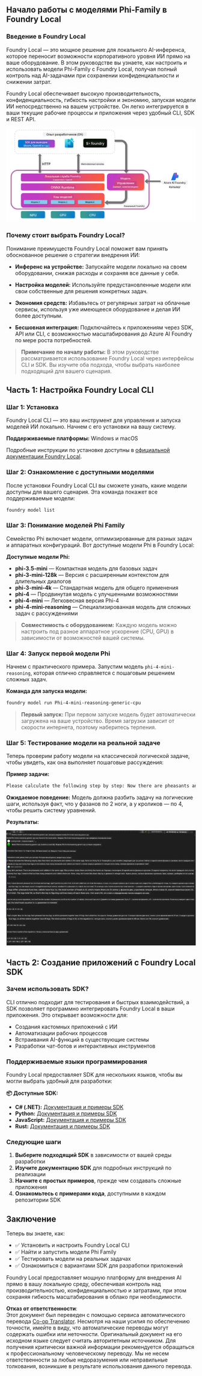 <!--
CO_OP_TRANSLATOR_METADATA:
{
  "original_hash": "52973a5680a65a810aa80b7036afd31f",
  "translation_date": "2025-06-27T13:33:18+00:00",
  "source_file": "md/01.Introduction/02/07.FoundryLocal.md",
  "language_code": "ru"
}
-->
## Начало работы с моделями Phi-Family в Foundry Local

### Введение в Foundry Local

Foundry Local — это мощное решение для локального AI-инференса, которое переносит возможности корпоративного уровня ИИ прямо на ваше оборудование. В этом руководстве вы узнаете, как настроить и использовать модели Phi-Family с Foundry Local, получая полный контроль над AI-задачами при сохранении конфиденциальности и снижении затрат.

Foundry Local обеспечивает высокую производительность, конфиденциальность, гибкость настройки и экономию, запуская модели ИИ непосредственно на вашем устройстве. Он легко интегрируется в ваши текущие рабочие процессы и приложения через удобный CLI, SDK и REST API.


![arch](../../../../../translated_images/foundry-local-arch.8823e321dd8258d7d68815ddb0153503587142ff32e6997041c7cf0c9df24b49.ru.png)

### Почему стоит выбрать Foundry Local?

Понимание преимуществ Foundry Local поможет вам принять обоснованное решение о стратегии внедрения ИИ:

- **Инференс на устройстве:** Запускайте модели локально на своем оборудовании, снижая расходы и сохраняя все данные у себя.

- **Настройка моделей:** Используйте предустановленные модели или свои собственные для решения конкретных задач.

- **Экономия средств:** Избавьтесь от регулярных затрат на облачные сервисы, используя уже имеющееся оборудование и делая ИИ более доступным.

- **Бесшовная интеграция:** Подключайтесь к приложениям через SDK, API или CLI, с возможностью масштабирования до Azure AI Foundry по мере роста потребностей.

> **Примечание по началу работы:** В этом руководстве рассматривается использование Foundry Local через интерфейсы CLI и SDK. Вы изучите оба подхода, чтобы выбрать наиболее подходящий для вашего сценария.

## Часть 1: Настройка Foundry Local CLI

### Шаг 1: Установка

Foundry Local CLI — это ваш инструмент для управления и запуска моделей ИИ локально. Начнем с его установки на вашу систему.

**Поддерживаемые платформы:** Windows и macOS

Подробные инструкции по установке доступны в [официальной документации Foundry Local](https://github.com/microsoft/Foundry-Local/blob/main/README.md).

### Шаг 2: Ознакомление с доступными моделями

После установки Foundry Local CLI вы сможете узнать, какие модели доступны для вашего сценария. Эта команда покажет все поддерживаемые модели:


```bash
foundry model list
```

### Шаг 3: Понимание моделей Phi Family

Семейство Phi включает модели, оптимизированные для разных задач и аппаратных конфигураций. Вот доступные модели Phi в Foundry Local:

**Доступные модели Phi:** 

- **phi-3.5-mini** — Компактная модель для базовых задач
- **phi-3-mini-128k** — Версия с расширенным контекстом для длительных диалогов
- **phi-3-mini-4k** — Стандартная модель для общего применения
- **phi-4** — Продвинутая модель с улучшенными возможностями
- **phi-4-mini** — Легковесная версия Phi-4
- **phi-4-mini-reasoning** — Специализированная модель для сложных задач с рассуждениями

> **Совместимость с оборудованием:** Каждую модель можно настроить под разное аппаратное ускорение (CPU, GPU) в зависимости от возможностей вашей системы.

### Шаг 4: Запуск первой модели Phi

Начнем с практического примера. Запустим модель `phi-4-mini-reasoning`, которая отлично справляется с пошаговым решением сложных задач.


**Команда для запуска модели:**

```bash
foundry model run Phi-4-mini-reasoning-generic-cpu
```

> **Первый запуск:** При первом запуске модель будет автоматически загружена на ваше устройство. Время загрузки зависит от скорости интернета, поэтому наберитесь терпения.

### Шаг 5: Тестирование модели на реальной задаче

Теперь проверим работу модели на классической логической задаче, чтобы увидеть, как она выполняет пошаговые рассуждения:

**Пример задачи:**

```txt
Please calculate the following step by step: Now there are pheasants and rabbits in the same cage, there are thirty-five heads on top and ninety-four legs on the bottom, how many pheasants and rabbits are there?
```

**Ожидаемое поведение:** Модель должна разбить задачу на логические шаги, используя факт, что у фазанов по 2 ноги, а у кроликов — по 4, чтобы решить систему уравнений.

**Результаты:**

![cli](../../../../../translated_images/cli.862ec6b55c2b5d916093866d4df99190150d4198fd33ab79e586f9d6f5403089.ru.png)

## Часть 2: Создание приложений с Foundry Local SDK

### Зачем использовать SDK?

CLI отлично подходит для тестирования и быстрых взаимодействий, а SDK позволяет программно интегрировать Foundry Local в ваши приложения. Это открывает возможности для:

- Создания кастомных приложений с ИИ
- Автоматизации рабочих процессов
- Встраивания AI-функций в существующие системы
- Разработки чат-ботов и интерактивных инструментов

### Поддерживаемые языки программирования

Foundry Local предоставляет SDK для нескольких языков, чтобы вы могли выбрать удобный для разработки:

**📦 Доступные SDK:**

- **C# (.NET):** [Документация и примеры SDK](https://github.com/microsoft/Foundry-Local/tree/main/sdk/cs)
- **Python:** [Документация и примеры SDK](https://github.com/microsoft/Foundry-Local/tree/main/sdk/python)
- **JavaScript:** [Документация и примеры SDK](https://github.com/microsoft/Foundry-Local/tree/main/sdk/js)
- **Rust:** [Документация и примеры SDK](https://github.com/microsoft/Foundry-Local/tree/main/sdk/rust)

### Следующие шаги

1. **Выберите подходящий SDK** в зависимости от вашей среды разработки
2. **Изучите документацию SDK** для подробных инструкций по реализации
3. **Начните с простых примеров**, прежде чем создавать сложные приложения
4. **Ознакомьтесь с примерами кода**, доступными в каждом репозитории SDK

## Заключение

Теперь вы знаете, как:
- ✅ Установить и настроить Foundry Local CLI
- ✅ Найти и запустить модели Phi Family
- ✅ Тестировать модели на реальных задачах
- ✅ Ознакомиться с вариантами SDK для разработки приложений

Foundry Local предоставляет мощную платформу для внедрения AI прямо в вашу локальную среду, обеспечивая контроль над производительностью, конфиденциальностью и затратами, при этом сохраняя гибкость масштабирования в облако при необходимости.

**Отказ от ответственности**:  
Этот документ был переведен с помощью сервиса автоматического перевода [Co-op Translator](https://github.com/Azure/co-op-translator). Несмотря на наши усилия по обеспечению точности, имейте в виду, что автоматические переводы могут содержать ошибки или неточности. Оригинальный документ на его исходном языке следует считать авторитетным источником. Для получения критически важной информации рекомендуется обращаться к профессиональному человеческому переводу. Мы не несем ответственности за любые недоразумения или неправильные толкования, возникшие в результате использования данного перевода.